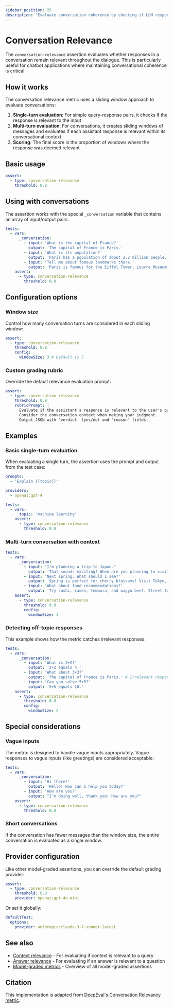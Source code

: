 ```yaml
---
sidebar_position: 25
description: 'Evaluate conversation coherence by checking if LLM responses maintain context relevance across multi-turn dialogues'
---
```


# Conversation Relevance

The `conversation-relevance` assertion evaluates whether responses in a conversation remain relevant throughout the dialogue. This is particularly useful for chatbot applications where maintaining conversational coherence is critical.

## How it works

The conversation relevance metric uses a sliding window approach to evaluate conversations:

1. **Single-turn evaluation**: For simple query-response pairs, it checks if the response is relevant to the input
2. **Multi-turn evaluation**: For conversations, it creates sliding windows of messages and evaluates if each assistant response is relevant within its conversational context
3. **Scoring**: The final score is the proportion of windows where the response was deemed relevant

## Basic usage

```yaml
assert:
  - type: conversation-relevance
    threshold: 0.8
```

## Using with conversations

The assertion works with the special `_conversation` variable that contains an array of input/output pairs:

```yaml
tests:
  - vars:
      _conversation:
        - input: 'What is the capital of France?'
          output: 'The capital of France is Paris.'
        - input: 'What is its population?'
          output: 'Paris has a population of about 2.2 million people.'
        - input: 'Tell me about famous landmarks there.'
          output: 'Paris is famous for the Eiffel Tower, Louvre Museum, and Notre-Dame Cathedral.'
    assert:
      - type: conversation-relevance
        threshold: 0.8
```

## Configuration options

### Window size

Control how many conversation turns are considered in each sliding window:

```yaml
assert:
  - type: conversation-relevance
    threshold: 0.8
    config:
      windowSize: 3 # Default is 5
```

### Custom grading rubric

Override the default relevance evaluation prompt:

```yaml
assert:
  - type: conversation-relevance
    threshold: 0.8
    rubricPrompt: |
      Evaluate if the assistant's response is relevant to the user's query.
      Consider the conversation context when making your judgment.
      Output JSON with 'verdict' (yes/no) and 'reason' fields.
```

## Examples

### Basic single-turn evaluation

When evaluating a single turn, the assertion uses the prompt and output from the test case:

```yaml
prompts:
  - 'Explain {{topic}}'

providers:
  - openai:gpt-4

tests:
  - vars:
      topic: 'machine learning'
    assert:
      - type: conversation-relevance
        threshold: 0.8
```

### Multi-turn conversation with context

```yaml
tests:
  - vars:
      _conversation:
        - input: "I'm planning a trip to Japan."
          output: 'That sounds exciting! When are you planning to visit?'
        - input: 'Next spring. What should I see?'
          output: 'Spring is perfect for cherry blossoms! Visit Tokyo, Kyoto, and Mount Fuji.'
        - input: 'What about food recommendations?'
          output: 'Try sushi, ramen, tempura, and wagyu beef. Street food markets are amazing too!'
    assert:
      - type: conversation-relevance
        threshold: 0.9
        config:
          windowSize: 3
```

### Detecting off-topic responses

This example shows how the metric catches irrelevant responses:

```yaml
tests:
  - vars:
      _conversation:
        - input: 'What is 2+2?'
          output: '2+2 equals 4.'
        - input: 'What about 3+3?'
          output: 'The capital of France is Paris.' # Irrelevant response
        - input: 'Can you solve 5+5?'
          output: '5+5 equals 10.'
    assert:
      - type: conversation-relevance
        threshold: 0.8
        config:
          windowSize: 2
```

## Special considerations

### Vague inputs

The metric is designed to handle vague inputs appropriately. Vague responses to vague inputs (like greetings) are considered acceptable:

```yaml
tests:
  - vars:
      _conversation:
        - input: 'Hi there!'
          output: 'Hello! How can I help you today?'
        - input: 'How are you?'
          output: "I'm doing well, thank you! How are you?"
    assert:
      - type: conversation-relevance
        threshold: 0.8
```

### Short conversations

If the conversation has fewer messages than the window size, the entire conversation is evaluated as a single window.

## Provider configuration

Like other model-graded assertions, you can override the default grading provider:

```yaml
assert:
  - type: conversation-relevance
    threshold: 0.8
    provider: openai:gpt-4o-mini
```

Or set it globally:

```yaml
defaultTest:
  options:
    provider: anthropic:claude-3-7-sonnet-latest
```

## See also

- [Context relevance](/docs/configuration/expected-outputs/model-graded/context-relevance) - For evaluating if context is relevant to a query
- [Answer relevance](/docs/configuration/expected-outputs/model-graded/answer-relevance) - For evaluating if an answer is relevant to a question
- [Model-graded metrics](/docs/configuration/expected-outputs/model-graded) - Overview of all model-graded assertions

## Citation

This implementation is adapted from [DeepEval's Conversation Relevancy metric](https://docs.confident-ai.com/docs/metrics-conversation-relevancy).
